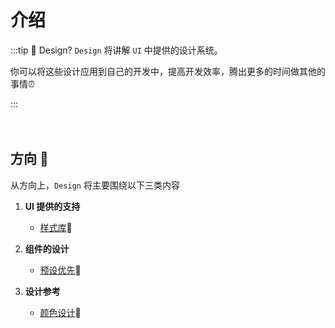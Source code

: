 # 介绍

:::tip 🤔 Design?
`Design` 将讲解 `UI` 中提供的设计系统。  
<p> 你可以将这些设计应用到自己的开发中，提高开发效率，腾出更多的时间做其他的事情⏰</p>
:::


<br />
<br />
<br />


## 方向 :thinking:

从方向上，`Design` 将主要围绕以下三类内容

1. **UI 提供的支持**
   - [样式库](/tob-ui-doc/guide/design/style/):carrot:

2. **组件的设计**
   - [预设优先](/tob-ui-doc/guide/design/presetsFirst/):mango:
  
3. **设计参考**
   - [颜色设计](/tob-ui-doc/guide/design/color/):apple:


<br />
<br />

